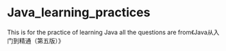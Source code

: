 # Java_learning_practices
This is for the practice of learning Java
all the questions are from《Java从入门到精通（第五版）》
